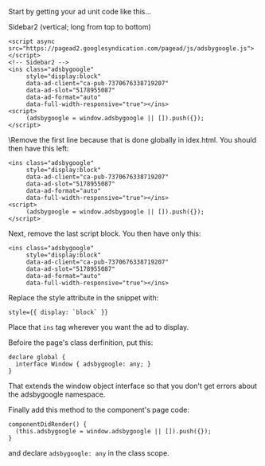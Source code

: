Start by getting your ad unit code like this...


Sidebar2 (vertical; long from top to bottom)

```
<script async src="https://pagead2.googlesyndication.com/pagead/js/adsbygoogle.js"></script>
<!-- Sidebar2 -->
<ins class="adsbygoogle"
     style="display:block"
     data-ad-client="ca-pub-7370676338719207"
     data-ad-slot="5178955087"
     data-ad-format="auto"
     data-full-width-responsive="true"></ins>
<script>
     (adsbygoogle = window.adsbygoogle || []).push({});
</script>
```
\Remove the first line because that is done globally in idex.html. You should then have this left:

```
<ins class="adsbygoogle"
     style="display:block"
     data-ad-client="ca-pub-7370676338719207"
     data-ad-slot="5178955087"
     data-ad-format="auto"
     data-full-width-responsive="true"></ins>
<script>
     (adsbygoogle = window.adsbygoogle || []).push({});
</script>
```

Next, remove the last script block. You then have only this:

```
<ins class="adsbygoogle"
     style="display:block"
     data-ad-client="ca-pub-7370676338719207"
     data-ad-slot="5178955087"
     data-ad-format="auto"
     data-full-width-responsive="true"></ins>
```

Replace the style attribute in the snippet with: 

```
style={{ display: `block` }}
```


Place that `ins` tag wherever you want the ad to display.

Befoire the page's class derfinition, put this:

```
declare global {
  interface Window { adsbygoogle: any; }
}
```

That extends the window object interface so that you don't get errors about the adsbygoogle namespace.

Finally add this method to the component's page code:

```
componentDidRender() {
  (this.adsbygoogle = window.adsbygoogle || []).push({});
}
```

and declare `adsbygoogle: any` in the class scope.